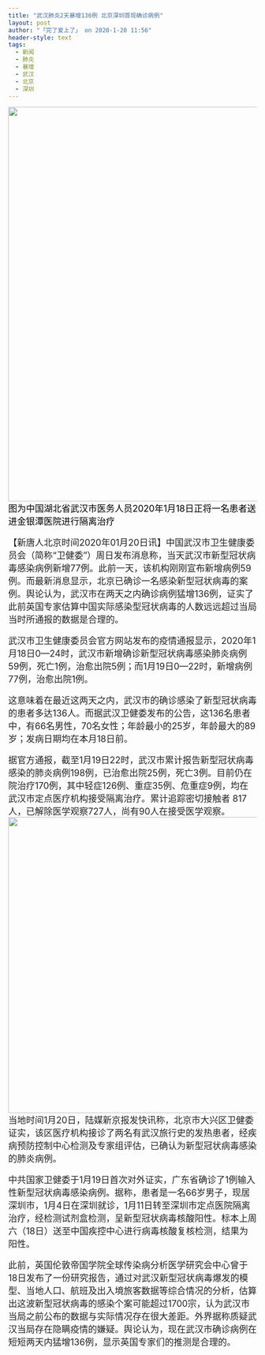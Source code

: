 ```yaml
---
title: "武汉肺炎2天暴增136例 北京深圳首现确诊病例"
layout: post
author: "「完了爱上了」 on 2020-1-20 11:56"
header-style: text
tags:
  - 新闻
  - 肺炎
  - 暴增
  - 武汉
  - 北京
  - 深圳
---
```


<head></head>
<body>
 <ignore_js_op> 
  <img aid="1328448" src="https://bbs.boniu123.cc/data/attachment/forum/202001/20/112437n0pyxpx4s0wka0wy.jpg" zoomfile="data/attachment/forum/202001/20/112437n0pyxpx4s0wka0wy.jpg" file="data/attachment/forum/202001/20/112437n0pyxpx4s0wka0wy.jpg" width="800" inpost="1"> 
  <div class="tip tip_4 aimg_tip" id="aimg_1328448_menu" style="position: absolute; display: none" disautofocus="true"> 
   <div class="xs0"> 
    <p><strong>GettyImages-1194364595-800x450.jpg</strong> <em class="xg1">(63.36 KB, 下载次数: 0)</em></p> 
    <p> <a href="forum.php?mod=attachment&amp;aid=MTMyODQ0OHxiYTk0MDIxOXwxNTc5NDkzNTk5fDB8NTU0MTg1&amp;nothumb=yes" target="_blank">下载附件</a> &nbsp;<a href="javascript:;" onclick="showWindow(this.id, this.getAttribute('url'), 'get', 0);" id="savephoto_1328448" url="home.php?mod=spacecp&amp;ac=album&amp;op=saveforumphoto&amp;aid=1328448&amp;handlekey=savephoto_1328448">保存到相册</a> </p> 
    <p class="xg1 y"><span title="2020-1-20 11:24">半小时前</span> 上传</p> 
   </div> 
   <div class="tip_horn"></div> 
  </div> 
 </ignore_js_op> 
 <font face="Arial, sans-serif, &amp;quot;"><font size="4"><font color="#000000">图为中国湖北省武汉市医务人员2020年1月18日正将一名患者送进金银潭医院进行隔离治疗</font></font></font>
 <br> 
 <br> 
 <font color="#232323"><font face="Arial, sans-serif, &amp;quot;"><font style="font-size:18px">【新唐人北京时间2020年01月20日讯】中国武汉市卫生健康委员会（简称“卫健委”）周日发布消息称，当天武汉市新型冠状病毒感染病例新增77例。此前一天，该机构刚刚宣布新增病例59例。而最新消息显示，北京已确诊一名感染新型冠状病毒的案例。舆论认为，武汉市在两天之内确诊病例猛增136例，证实了此前英国专家估算中国实际感染型冠状病毒的人数远远超过当局当时所通报的数据是合理的。</font></font></font>
 <br> 
 <br> 
 <font color="#232323"><font face="Arial, sans-serif, &amp;quot;"><font style="font-size:18px">武汉市卫生健康委员会官方网站发布的疫情通报显示，2020年1月18日0—24时，武汉市新增确诊新型冠状病毒感染肺炎病例59例，死亡1例，治愈出院5例；而1月19日0—22时，新增病例77例，治愈出院1例。</font></font></font>
 <br> 
 <br> 
 <font color="#232323"><font face="Arial, sans-serif, &amp;quot;"><font style="font-size:18px">这意味着在最近这两天之内，武汉市的确诊感染了新型冠状病毒的患者多达136人。而据武汉卫健委发布的公告，这136名患者中，有66名男性，70名女性；年龄最小的25岁，年龄最大的89岁；发病日期均在本月18日前。</font></font></font>
 <br> 
 <br> 
 <font color="#232323"><font face="Arial, sans-serif, &amp;quot;"><font style="font-size:18px">据官方通报，截至1月19日22时，武汉市累计报告新型冠状病毒感染的肺炎病例198例，已治愈出院25例，死亡3例。目前仍在院治疗170例，其中轻症126例、重症35例、危重症9例，均在武汉市定点医疗机构接受隔离治疗。累计追踪密切接触者 817人，已解除医学观察727人，尚有90人在接受医学观察。</font></font></font>
 <br> 
 <ignore_js_op> 
  <img aid="1328451" src="https://bbs.boniu123.cc/data/attachment/forum/202001/20/113400b0ok4ejn3e4wbzgk.jpg" zoomfile="data/attachment/forum/202001/20/113400b0ok4ejn3e4wbzgk.jpg" file="data/attachment/forum/202001/20/113400b0ok4ejn3e4wbzgk.jpg" width="600" inpost="1"> 
  <div class="tip tip_4 aimg_tip" id="aimg_1328451_menu" style="position: absolute; display: none" disautofocus="true"> 
   <div class="xs0"> 
    <p><strong>wuhan_novel_coronavirus_timeline_1-20-600x1514.jpg</strong> <em class="xg1">(144.22 KB, 下载次数: 0)</em></p> 
    <p> <a href="forum.php?mod=attachment&amp;aid=MTMyODQ1MXxhZmZjMTE1NnwxNTc5NDkzNTk5fDB8NTU0MTg1&amp;nothumb=yes" target="_blank">下载附件</a> &nbsp;<a href="javascript:;" onclick="showWindow(this.id, this.getAttribute('url'), 'get', 0);" id="savephoto_1328451" url="home.php?mod=spacecp&amp;ac=album&amp;op=saveforumphoto&amp;aid=1328451&amp;handlekey=savephoto_1328451">保存到相册</a> </p> 
    <p class="xg1 y"><span title="2020-1-20 11:34">半小时前</span> 上传</p> 
   </div> 
   <div class="tip_horn"></div> 
  </div> 
 </ignore_js_op> 
 <br> 
 <font color="#232323"><font face="Arial, sans-serif, &amp;quot;"><font style="font-size:18px">当地时间1月20日，陆媒新京报发快讯称，北京市大兴区卫健委证实，该区医疗机构接诊了两名有武汉旅行史的发热患者，经疾病预防控制中心检测及专家组评估，已确认为新型冠状病毒感染的肺炎病例。</font></font></font>
 <font color="#232323"><font face="Arial, sans-serif, &amp;quot;"><font style="font-size:18px"><br> </font></font></font>
 <br> 
 <font color="#232323"><font face="Arial, sans-serif, &amp;quot;"><font style="font-size:18px">中共国家卫健委于1月19日首次对外证实，广东省确诊了1例输入性新型冠状病毒感染病例。据称，患者是一名66岁男子，现居深圳市，1月4日在深圳就诊，1月11日转至深圳市定点医院隔离治疗，经检测试剂盒检测，呈新型冠状病毒核酸阳性。标本上周六（18日）送至中国疾控中心进行病毒核酸复核检测，结果为阳性。</font></font></font>
 <br> 
 <br> 
 <font color="#232323"><font face="Arial, sans-serif, &amp;quot;"><font style="font-size:18px">此前，英国伦敦帝国学院全球传染病分析医学研究会中心曾于18日发布了一份研究报告，通过对武汉新型冠状病毒爆发的模型、当地人口、航班及出入境旅客数据等综合情况的分析，估算出这波新型冠状病毒的感染个案可能超过1700宗，认为武汉市当局之前公布的数据与实际情况存在很大差距。外界据称质疑武汉当局存在隐瞒疫情的嫌疑。舆论认为，现在武汉市确诊病例在短短两天内猛增136例，显示英国专家们的推测是合理的。</font></font></font>
 <br> 
 <br> 
 <font color="#232323"><font face="Arial, sans-serif, &amp;quot;"><font style="font-size:18px"><br> </font></font></font>
 <br>
</body>


